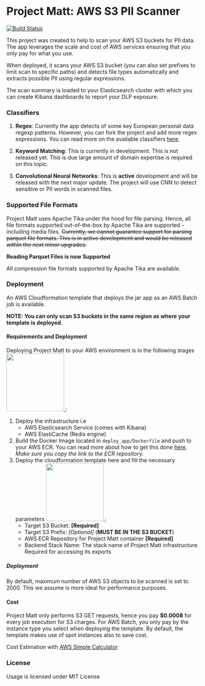 Project Matt: AWS S3 PII Scanner
=========================

[![Build Status](https://travis-ci.org/OElesin/project-matt.svg?branch=master)](https://travis-ci.org/OElesin/project-matt)

This project was created to help to scan your AWS S3 buckets for
PII data. The app leverages the scale and cost of AWS services ensuring
that you only pay for what you use.

When deployed, it scans your AWS S3 bucket (you can also set prefixes to
limit scan to specific paths) and detects file types automatically and
extracts possible PII using regular expressions.

The scan summary is loaded to your Elasticsearch cluster with which you can
create Kibana dashboards to report your DLP exposure.

 
### Classifiers
1. **Regex**: Currently the app detects of some key European personal data regexp patterns.
However, you can fork the project and add more regex expressions. You can read more on
the available classifiers [here](docs/).

2. **Keyword Matching**: This is currently in development. This is not released yet.
This is due large amount of domain expertise is required on this topic.

3. **Convolutional Neural Networks**: This is **active** development and will be released
with the next major update. The project will use CNN to detect sensitive or PII
words in scanned files.


### Supported File Formats
Project Matt uses Apache Tika under the hood for file parsing. Hence, all file formats 
supported out-of-the-box by Apache Tika are supported - including media files.
~~Currently, we cannot guarantee support for parsing parquet file formats. 
This is in active development and would be released within the next minor upgrades.~~

**Reading Parquet Files is now Supported** 


All compression file formats supported by Apache Tika are available.


### Deployment
An AWS Cloudformation template that deploys the jar app as an AWS Batch job
is available. 

**NOTE: You can only scan S3 buckets in the same region as where your template
is deployed.**

#### Requirements and Deployment
Deploying Project Matt to your AWS environment is in the following stages [<img src="https://s3.amazonaws.com/cloudformation-examples/cloudformation-launch-stack.png" width="150"> ](https://console.aws.amazon.com/cloudformation/home?region=eu-west-1#/stacks/new?stackName=Project-Matt-S3-PII-Scan&templateURL=https://s3-eu-west-1.amazonaws.com/datafy-data-lake-public-artifacts/project-matt/cloudformation/matt-instrastructure-stack.template.yaml):
1. Deploy the infrastructure i.e 
    - AWS Elasticsearch Service (comes with Kibana)
    - AWS ElastiCache (Redis engine)
2. Build the Docker Image located in `deploy_app/Dockerfile` and push to your AWS ECR. 
You can read more about how to get this done [here](). *Make sure you copy the link to the ECR repository.* 
3. Deploy the cloudformation template here and fill the necessary parameters [<img src="https://s3.amazonaws.com/cloudformation-examples/cloudformation-launch-stack.png" width="150"> ](https://console.aws.amazon.com/cloudformation/home?region=eu-west-1#/stacks/new?stackName=Project-Matt-S3-PII-Scan&templateURL=https://s3-eu-west-1.amazonaws.com/datafy-data-lake-public-artifacts/project-matt/cloudformation/matt-job-packaged.template.yaml):
    - Target S3 Bucket: **[Required]**
    - Target S3 Prefix: *[Optional]*  (**MUST BE IN THE S3 BUCKET**)
    - AWS ECR Repository for Project Matt container **[Required]**
    - Backend Stack Name: The stack name of Project Matt infrastructure. Required for accessing its exports



##### Deployment
By default, maximum number of AWS S3 objects to be scanned is set to 2000. This we assume
is more ideal for performance purposes.


#### Cost
Project Matt only performs S3 GET requests, hence you pay **$0.0008** for every job execution
for S3 charges. For AWS Batch, you only pay by the instance type you select when
deploying the template. By default, the template makes use of spot instances also to save
cost.

Cost Estimation with [AWS Simple Calculator](http://calculator.s3.amazonaws.com/index.html#r=DUB&key=calc-D453A023-4A61-45E8-B25C-6CAE99BCD15F) 


### License
Usage is licensed under MIT License


